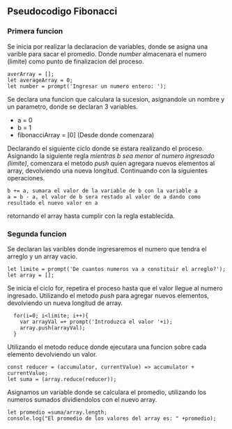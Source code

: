## Pseudocodigo Fibonacci

### Primera funcion

Se inicia por realizar la declaracion de variables, donde se asigna una varible para sacar el promedio. Donde *number* almacenara el numero (limite) como punto de finalizacion del proceso.

```
averArray = [];
let averageArray = 0;
let number = prompt('Ingresar un numero entero: ');
```

Se declara una funcion que calculara la sucesion, asignandole un nombre y un parametro, donde se declaran 3 variables.

- a = 0
- b = 1
- fibonacciArray = [0] (Desde donde comenzara)

Declarando el siguiente ciclo donde se estara realizando el proceso. Asignando la siguiente regla *mientras b sea menor al numero ingresado (limite)*, comenzara el metodo *push* quien agregara nuevos elementos al array, devolviendo una nueva longitud. Continuando con la siguientes operaciones.

```
b += a, sumara el valor de la variable de b con la variable a
a = b - a, el valor de b sera restado al valor de a dando como resultado el nuevo valor en a
```
retornando el array hasta cumplir con la regla establecida.

### Segunda funcion

Se declaran las varibles donde ingresaremos el numero que tendra el arreglo y un array vacio.

```
let limite = prompt('De cuantos numeros va a constituir el arreglo?');
let array = [];
```

Se inicia el ciclo for, repetira el proceso hasta que el valor llegue al numero ingresado.
Utilizando el metodo *push* para agregar nuevos elementos, devolviendo un nueva longitud de array.

```
  for(i=0; i<limite; i++){
    var arrayVal =+ prompt('Introduzca el valor '+i);
    array.push(arrayVal);
  }
```
Utilizando el metodo reduce donde ejecutara una funcion sobre cada elemento devolviendo un valor.

```
const reducer = (accumulator, currentValue) => accumulator + currentValue;
let suma = (array.reduce(reducer)); 
```
Asignamos un variable donde se calculara el promedio, utilizando los numeros sumados dividiendolos con el nuevo array.
```
let promedio =suma/array.length;
console.log("El promedio de los valores del array es: " +promedio);
```

